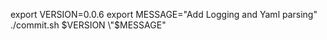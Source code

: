 export VERSION=0.0.6
export MESSAGE="Add Logging and Yaml parsing"
./commit.sh $VERSION \"$MESSAGE\"
